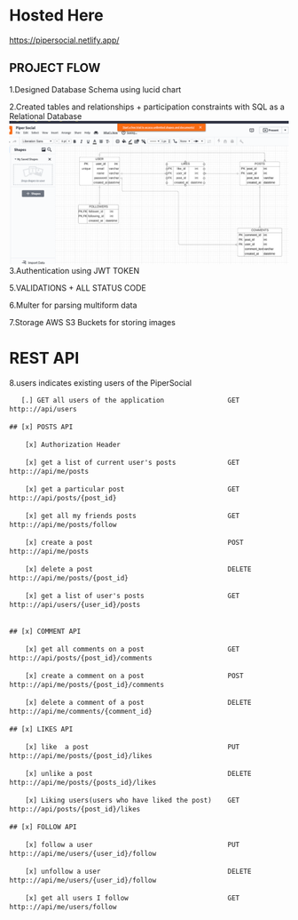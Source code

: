 # Hosted Here
https://pipersocial.netlify.app/
## PROJECT FLOW

1.Designed Database Schema using lucid chart

2.Created tables and relationships + participation constraints with SQL as a Relational Database
![](server/Piper.png)
3.Authentication using JWT TOKEN  

5.VALIDATIONS + ALL STATUS CODE

6.Multer for parsing multiform data

7.Storage AWS S3 Buckets for storing images 

# REST API

8.users indicates existing users of the PiperSocial    

       [.] GET all users of the application                GET       http:://api/users

    ## [x] POSTS API

        [x] Authorization Header

        [x] get a list of current user's posts             GET      http:://api/me/posts

        [x] get a particular post                          GET      http:://api/posts/{post_id}

        [x] get all my friends posts                       GET      http:://api/me/posts/follow

        [x] create a post                                  POST     http:://api/me/posts

        [x] delete a post                                  DELETE   http:://api/me/posts/{post_id}

        [x] get a list of user's posts                     GET      http:://api/users/{user_id}/posts


    ## [x] COMMENT API

        [x] get all comments on a post                     GET      http:://api/posts/{post_id}/comments

        [x] create a comment on a post                     POST     http:://api/me/posts/{post_id}/comments

        [x] delete a comment of a post                     DELETE   http:://api/me/comments/{comment_id}

    ## [x] LIKES API

        [x] like  a post                                   PUT      http:://api/me/posts/{post_id}/likes

        [x] unlike a post                                  DELETE   http:://api/me/posts/{posts_id}/likes

        [x] Liking users(users who have liked the post)    GET      http:://api/posts/{post_id}/likes

    ## [x] FOLLOW API

        [x] follow a user                                  PUT      http:://api/me/users/{user_id}/follow

        [x] unfollow a user                                DELETE   http:://api/me/users/{user_id}/follow

        [x] get all users I follow                         GET      http:://api/me/users/follow




